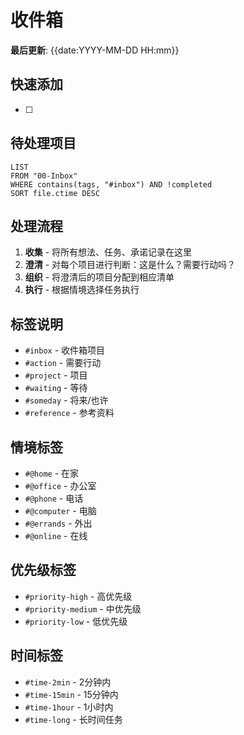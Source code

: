 # 收件箱

**最后更新**: {{date:YYYY-MM-DD HH:mm}}

## 快速添加
- [ ] 

## 待处理项目
```dataview
LIST
FROM "00-Inbox"
WHERE contains(tags, "#inbox") AND !completed
SORT file.ctime DESC
```

## 处理流程
1. **收集** - 将所有想法、任务、承诺记录在这里
2. **澄清** - 对每个项目进行判断：这是什么？需要行动吗？
3. **组织** - 将澄清后的项目分配到相应清单
4. **执行** - 根据情境选择任务执行

## 标签说明
- `#inbox` - 收件箱项目
- `#action` - 需要行动
- `#project` - 项目
- `#waiting` - 等待
- `#someday` - 将来/也许
- `#reference` - 参考资料

## 情境标签
- `#@home` - 在家
- `#@office` - 办公室
- `#@phone` - 电话
- `#@computer` - 电脑
- `#@errands` - 外出
- `#@online` - 在线

## 优先级标签
- `#priority-high` - 高优先级
- `#priority-medium` - 中优先级
- `#priority-low` - 低优先级

## 时间标签
- `#time-2min` - 2分钟内
- `#time-15min` - 15分钟内
- `#time-1hour` - 1小时内
- `#time-long` - 长时间任务
